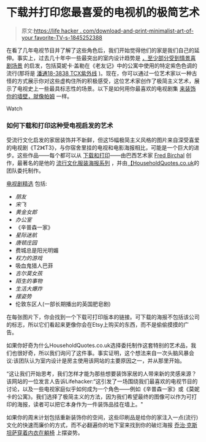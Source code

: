 # 下载并打印您最喜爱的电视机的极简艺术

> 原文:[https://life hacker . com/download-and-print-minimalist-art-of-your favorite-TV-s-1845252388](https://lifehacker.com/download-and-print-minimalist-art-of-your-favorite-tv-s-1845252388)

在看了几年电视节目并了解了这些角色后，我们开始觉得他们的家是我们自己的延伸。事实上，过去几十年中一些最突出的室内设计趋势是 [，至少部分受到情景喜剧场景](https://www.architecturaldigest.com/story/golden-girls-friends-influence-on-design-trends) 的启发，包括莫妮卡·盖勒在《老友记》中的公寓中使用的特定紫色色调的流行(那将是 [潘通18-3838 TCX紫外线](https://www.pantone.com/color-finder/18-3838-TCX) )。现在，你可以通过一位艺术家以一种古怪的方式展示你对这些虚构住所的积极感受，这位艺术家创作了极简主义艺术，展示了电视史上一些最具标志性的场景。以下是如何用你最喜欢的电视剧集 [来装饰你的墙壁，就像帕姆](https://www.youtube.com/watch?v=rAixASB9dEg) 一样。

Watch

### 如何下载和打印这种受电视启发的艺术

受流行文化启发的家居装饰并不新鲜，但这15幅极简主义风格的图片来自深受喜爱的电视剧《T2》《T3》，与你宿舍里挂的电视和电影海报相比，可能是一个巨大的进步。这些作品——每个都可以从 [下载和打印](https://householdquotes.co.uk/minimalist-tv-interiors)——由巴西艺术家 [Fred Birchal](https://www.instagram.com/fredbirchal) 创作，最著名的是他的 [流行文化服装海报系列](https://www.theinspiration.com/2015/11/hollywood-costumes-fred-birchal) ，并由[【HouseholdQuotes.co.uk](http://householdquotes.co.uk)的团队委托制作。

[电视剧精选](https://householdquotes.co.uk/minimalist-tv-interiors) 包括:

*   *朋友*
*   *宋飞*
*   *黄金女郎*
*   *办公室*
*   《辛普森一家》
*   *星际迷航*
*   *唐顿庄园*
*   费城总是阳光明媚
*   *权力的游戏*
*   吸血鬼猎人巴菲
*   *吉尔莫女孩*
*   *陌生的事物*
*   *生活大爆炸*
*   *摆姿势*
*   伦敦东区人(一部长期播出的英国肥皂剧)

在每张图片下，你会找到一个下载可打印版本的链接。可下载的海报不包括该公司的标志，所以它们看起来更像你会在Etsy上购买的东西，而不是偷偷摸摸的广告。

如果你好奇为什么HouseholdQuotes.co.uk选择委托制作这套特别的艺术品，我们也很好奇，所以我们询问了这件事。事实证明，这个想法来自一次头脑风暴会议:该团队认为室内设计是房主使用该网站的主要原因之一，并从那里开始。

“这让我们开始思考，我们怎样才能为那些想要装饰家居的人带来新的灵感来源？该网站的一位发言人告诉Lifehacker:“这引发了一场围绕我们最喜欢的电视节目的讨论，以及一些电视家庭似乎如何成为一个角色——例如《辛普森一家》或《莫妮卡的公寓》。我们选择了极简主义的方法，因为我们希望最终的图像可以作为可打印的海报，读者可以把它本身作为一件装饰品挂在墙上。"

如果你的周末计划包括重新装饰你的空间，这些印刷品是给你的家注入一点(流行)文化的快速而廉价的方式，而不必翻遍你的地下室来找到你的破烂海报 [乔治·克斯坦萨穿着内衣在躺椅](https://www.amazon.com/Seinfeld-George-Timeless-Seduction-Poster/dp/B00NLLU3ZW?asc_campaign=InlineText&asc_refurl=https://lifehacker.com/download-and-print-minimalist-art-of-your-favorite-tv-s-1845252388&asc_source=&tag=kinjalifehackerlink-20) 上摆姿势。